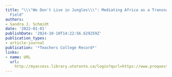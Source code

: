```yaml
---
title: "\\\"We Don't Live in Jungles\\\": Mediating Africa as a Transnational Socio-Spatial
  Field"
authors:
- Sandra J. Schmidt
date: '2022-01-01'
publishDate: '2024-10-10T14:22:56.629259Z'
publication_types:
- article-journal
publication: '*Teachers College Record*'
links:
- name: URL
  url: 
    http://myaccess.library.utoronto.ca/login?qurl=https://www.proquest.com/docview/2732085305?accountid=14771&bdid=38382&_bd=evkWQJaF9X4UkP0V4T%2BtfruBfBc%3D
---
```

